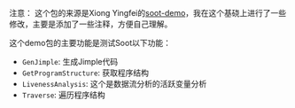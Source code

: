 注意：
这个包的来源是Xiong Yingfei的[soot-demo](https://xiongyingfei.github.io/SA/2021/demo.zip)，我在这个基硗上进行了一些修改，主要是添加了一些注释，方便自己理解。

这个demo包的主要功能是测试Soot以下功能：
- `GenJimple`: 生成Jimple代码
- `GetProgramStructure`: 获取程序结构
- `LivenessAnalysis`: 这个是数据流分析的活跃变量分析
- `Traverse`: 遍历程序结构